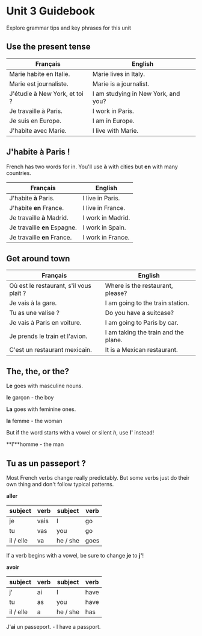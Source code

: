 # Unit 3 Guidebook

Explore grammar tips and key phrases for this unit

## Use the present tense

| Français                 | English                 |
| ------------------------ | ----------------------- |
| Marie habite en Italie. | Marie lives in Italy. |
| Marie est journaliste. | Marie is a journalist. |
| J'étudie à New York, et toi ? | I am studying in New York, and you? |
| Je travaille à Paris. | I work in Paris. |
| Je suis en Europe. | I am in Europe. |
| J'habite avec Marie. | I live with Marie. |

## J'habite à Paris !

French has two words for in. You'll use **à** with cities but **en** with many countries.

| Français                 | English                 |
| ------------------------ | ----------------------- |
| J'habite **à** Paris. | I live in Paris. |
| J'habite **en** France. | I live in France. |
| Je travaille **à** Madrid. | I work in Madrid. |
| Je travaille **en** Espagne. | I work in Spain. |
| Je travaille **en** France. | I work in France. |

## Get around town

| Français                 | English                 |
| ------------------------ | ----------------------- |
| Où est le restaurant, s'il vous plaît ? | Where is the restaurant, please? |
| Je vais à la gare. | I am going to the train station. |
| Tu as une valise ? | Do you have a suitcase? |
| Je vais à Paris en voiture. | I am going to Paris by car. |
| Je prends le train et l'avion. | I am taking the train and the plane. |
| C'est un restaurant mexicain. |It is a Mexican restaurant. |

## The, the, or the?

**Le** goes with masculine nouns.

**le** garçon - the boy

**La** goes with feminine ones. 

**la** femme - the woman

But if the word starts with a vowel or silent _h_, use  **l'** instead!

**l'**homme - the man

## Tu as un passeport ?

Most French verbs  change really predictably. But some verbs just do their own thing and don't follow typical patterns.

**aller**

| subject | verb | subject | verb |
| ------- | ----- | ------- | ---- |
| je | vais | I | go |
| tu | vas | you | go |
| il / elle | va | he / she | goes |

If a verb begins with a vowel, be sure to change **je** to **j'**!

**avoir**

| subject | verb | subject | verb | 
| ------- | ----- | ------- | ---- |
| j' | ai | I | have |
| tu | as | you | have |
| il / elle | a | he / she | has |

J'**ai** un passeport. - I have a passport.
